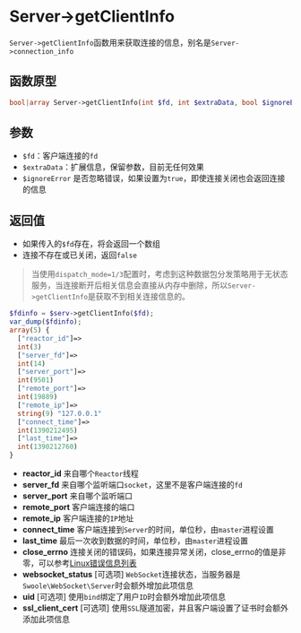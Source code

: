 # Server->getClientInfo

 `Server->getClientInfo`函数用来获取连接的信息，别名是`Server->connection_info`

函数原型
---
```php
bool|array Server->getClientInfo(int $fd, int $extraData, bool $ignoreError = false)
```

参数
---
* `$fd`：客户端连接的`fd`
* `$extraData`：扩展信息，保留参数，目前无任何效果
* `$ignoreError` 是否忽略错误，如果设置为`true`，即使连接关闭也会返回连接的信息

返回值
---
* 如果传入的`$fd`存在，将会返回一个数组
* 连接不存在或已关闭，返回`false`

> 当使用`dispatch_mode=1/3`配置时，考虑到这种数据包分发策略用于无状态服务，当连接断开后相关信息会直接从内存中删除，所以`Server->getClientInfo`是获取不到相关连接信息的。

```php
$fdinfo = $serv->getClientInfo($fd);
var_dump($fdinfo);
array(5) {
  ["reactor_id"]=>
  int(3)
  ["server_fd"]=>
  int(14)
  ["server_port"]=>
  int(9501)
  ["remote_port"]=>
  int(19889)
  ["remote_ip"]=>
  string(9) "127.0.0.1"
  ["connect_time"]=>
  int(1390212495)
  ["last_time"]=>
  int(1390212760)
}
```

* __reactor_id__ 来自哪个`Reactor`线程
* __server_fd__ 来自哪个监听端口`socket`，这里不是客户端连接的`fd`
* __server_port__ 来自哪个监听端口
* __remote_port__ 客户端连接的端口
* __remote_ip__ 客户端连接的`IP`地址
* __connect_time__ 客户端连接到`Server`的时间，单位秒，由`master`进程设置
* __last_time__ 最后一次收到数据的时间，单位秒，由`master`进程设置
* __close_errno__ 连接关闭的错误码，如果连接异常关闭，close_errno的值是非零，可以参考[Linux错误信息列表](https://wiki.swoole.com/wiki/page/172.html)
* __websocket_status__ [可选项] `WebSocket`连接状态，当服务器是`Swoole\WebSocket\Server`时会额外增加此项信息
* __uid__ [可选项] 使用`bind`绑定了用户`ID`时会额外增加此项信息
* __ssl_client_cert__ [可选项] 使用`SSL`隧道加密，并且客户端设置了证书时会额外添加此项信息
